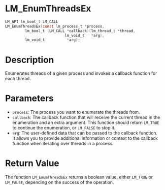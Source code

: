 # LM_EnumThreadsEx

```c
LM_API lm_bool_t LM_CALL
LM_EnumThreadsEx(const lm_process_t *process,
		 lm_bool_t (LM_CALL *callback)(lm_thread_t *thread,
					       lm_void_t   *arg),
		 lm_void_t          *arg);
```

# Description
Enumerates threads of a given process and invokes a callback
function for each thread.

# Parameters
 - `process`: The process you want to enumerate the threads from.
 - `callback`: The callback function that will receive the current
thread in the enumeration and an extra argument. This function
should return `LM_TRUE` to continue the enumeration, or `LM_FALSE`
to stop it.
 - `arg`: The user-defined data that can be passed to the callback
function. It allows you to provide additional information or
context to the callback function when iterating over threads in a
process.

# Return Value
The function `LM_EnumThreadsEx` returns a boolean value,
either `LM_TRUE` or `LM_FALSE`, depending on the success of the
operation.
